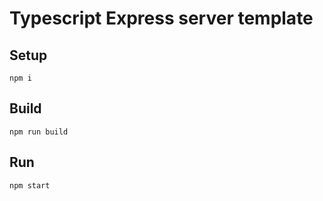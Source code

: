 # Typescript Express server template

## Setup
```
npm i
```

## Build
```
npm run build
```

## Run
```
npm start
```